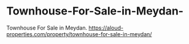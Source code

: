 # Townhouse-For-Sale-in-Meydan-
Townhouse For Sale in Meydan.   https://aloud-properties.com/property/townhouse-for-sale-in-meydan/
